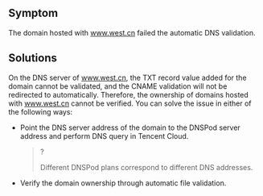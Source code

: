 ## Symptom

The domain hosted with www.west.cn failed the automatic DNS validation.

## Solutions

On the DNS server of www.west.cn, the TXT record value added for the domain cannot be validated, and the CNAME validation will not be redirected to automatically. Therefore, the ownership of domains hosted with www.west.cn cannot be verified.
You can solve the issue in either of the following ways:
- Point the DNS server address of the domain to the DNSPod server address and perform DNS query in Tencent Cloud. 
  

   >?
   > 
   > Different DNSPod plans correspond to different DNS addresses.
   > 

- Verify the domain ownership through automatic file validation.

